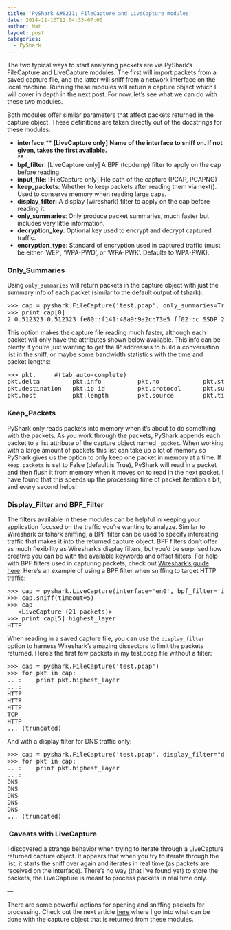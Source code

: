 ```yaml
---
title: 'PyShark &#8211; FileCapture and LiveCapture modules'
date: 2014-11-10T12:04:33-07:00
author: Mat
layout: post
categories:
  - PyShark
---
```


The two typical ways to start analyzing packets are via PyShark&#8217;s FileCapture and LiveCapture modules. The first will import packets from a saved capture file, and the latter will sniff from a network interface on the local machine. Running these modules will return a capture object which I will cover in depth in the next post. For now, let&#8217;s see what we can do with these two modules.

Both modules offer similar parameters that affect packets returned in the capture object. These definitions are taken directly out of the docstrings for these modules:

  * **interface**:** **[LiveCapture only]** **Name of the interface to sniff on. If not given, takes the first available.**  
** 
  * **bpf_filter**: [LiveCapture only] A BPF (tcpdump) filter to apply on the cap before reading.
  * **input_file**: [FileCapture only] File path of the capture (PCAP, PCAPNG)
  * **keep_packets**: Whether to keep packets after reading them via next(). Used to conserve memory when reading large caps.
  * **display_filter:** A display (wireshark) filter to apply on the cap before reading it.
  * **only_summaries**: Only produce packet summaries, much faster but includes very little information.
  * **decryption_key**: Optional key used to encrypt and decrypt captured traffic.
  * **encryption_type**: Standard of encryption used in captured traffic (must be either &#8216;WEP&#8217;, &#8216;WPA-PWD&#8217;, or &#8216;WPA-PWK&#8217;. Defaults to WPA-PWK).

### <!--more-->Only_Summaries

Using `only_summaries` will return packets in the capture object with just the summary info of each packet (similar to the default output of tshark):

<pre class="lang:default decode:true">&gt;&gt;&gt; cap = pyshark.FileCapture('test.pcap', only_summaries=True)
&gt;&gt;&gt; print cap[0]
2 0.512323 0.512323 fe80::f141:48a9:9a2c:73e5 ff02::c SSDP 208 M-SEARCH * HTTP/
</pre>

This option makes the capture file reading much faster, although each packet will only have the attributes shown below available. This info can be plenty if you&#8217;re just wanting to get the IP addresses to build a conversation list in the sniff, or maybe some bandwidth statistics with the time and packet lengths:

<pre class="lang:default decode:true">&gt;&gt;&gt; pkt.     #(tab auto-complete)
pkt.delta         pkt.info          pkt.no            pkt.stream        pkt.window
pkt.destination   pkt.ip id         pkt.protocol      pkt.summary_line
pkt.host          pkt.length        pkt.source        pkt.time</pre>

### **Keep_Packets**

PyShark only reads packets into memory when it&#8217;s about to do something with the packets. As you work through the packets, PyShark appends each packet to a list attribute of the capture object named `_packet`. When working with a large amount of packets this list can take up a lot of memory so PyShark gives us the option to only keep one packet in memory at a time. If `keep_packets` is set to False (default is True), PyShark will read in a packet and then flush it from memory when it moves on to read in the next packet. I have found that this speeds up the processing time of packet iteration a bit, and every second helps!

### Display\_Filter and BPF\_Filter

The filters available in these modules can be helpful in keeping your application focused on the traffic you&#8217;re wanting to analyze. Similar to Wireshark or tshark sniffing, a BPF filter can be used to specify interesting traffic that makes it into the returned capture object. BPF filters don&#8217;t offer as much flexibility as Wireshark&#8217;s display filters, but you&#8217;d be surprised how creative you can be with the available keywords and offset filters. For help with BPF filters used in capturing packets, check out <a title="Wireshark Capture Filters" href="http://wiki.wireshark.org/CaptureFilters" target="_blank">Wireshark&#8217;s guide here</a>. Here&#8217;s an example of using a BPF filter when sniffing to target HTTP traffic:

<pre class="lang:default decode:true ">&gt;&gt;&gt; cap = pyshark.LiveCapture(interface='en0', bpf_filter='ip and tcp port 80')
&gt;&gt;&gt; cap.sniff(timeout=5)
&gt;&gt;&gt; cap
   &lt;LiveCapture (21 packets)&gt;
&gt;&gt;&gt; print cap[5].highest_layer
HTTP
</pre>

When reading in a saved capture file, you can use the `display_filter` option to harness Wireshark&#8217;s amazing dissectors to limit the packets returned. Here&#8217;s the first few packets in my test.pcap file without a filter:

<pre class="lang:default decode:true">&gt;&gt;&gt; cap = pyshark.FileCapture('test.pcap')
&gt;&gt;&gt; for pkt in cap:
...:    print pkt.highest_layer
...:
HTTP
HTTP
HTTP
TCP
HTTP
... (truncated)</pre>

And with a display filter for DNS traffic only:

<pre class="lang:default decode:true">&gt;&gt;&gt; cap = pyshark.FileCapture('test.pcap', display_filter="dns")
&gt;&gt;&gt; for pkt in cap:
...:    print pkt.highest_layer
...:
DNS
DNS
DNS
DNS
DNS
... (truncated)</pre>

###  Caveats with LiveCapture

I discovered a strange behavior when trying to iterate through a LiveCapture returned capture object. It appears that when you try to iterate through the list, it starts the sniff over again and iterates in real time (as packets are received on the interface). There&#8217;s no way (that I&#8217;ve found yet) to store the packets, the LiveCapture is meant to process packets in real time only.

&#8212;

There are some powerful options for opening and sniffing packets for processing. Check out the next article [here](http://thepacketgeek.com/pyshark-using-the-capture-object/ "PyShark – Using the capture Object") where I go into what can be done with the capture object that is returned from these modules.